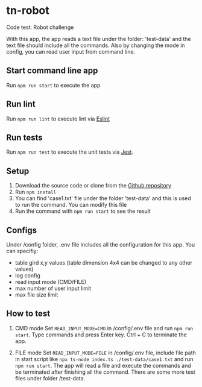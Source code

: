 # tn-robot

Code test: Robot challenge

With this app, the app reads a text file under the folder: 'test-data' and the text file should include all the commands. Also by changing the mode  in config, you can read user input from command line.

## Start command line app

Run `npm run start` to execute the app

## Run lint

Run `npm run lint` to execute lint via [Eslint](https://eslint.org/)

## Run tests

Run `npm run test` to execute the unit tests via [Jest](https://jestjs.io/).


## Setup
1. Download the source code or clone from the [Github repository](https://github.com/teppei-mcbi/tn-robot)
2. Run `npm install`
3. You can find 'case1.txt' file under the folder 'test-data' and this is used to run the command. You can modify this file
4. Run the command with `npm run start` to see the result

## Configs
Under /config folder, .env file includes all the configuration for this app. You can specifiy:
- table gird x,y values (table dimension 4x4 can be changed to any other values)
- log config
- read input mode (CMD/FILE)
- max number of user input limit
- max file size limit

## How to test
1. CMD mode
Set `READ_INPUT_MODE=CMD` in /config/.env file and run `npm run start`. Type commands and press Enter key. Ctrl + C to terminate the app.

2. FILE mode
Set `READ_INPUT_MODE=FILE` in /config/.env file, include file path in start script like `npx ts-node index.ts ./test-data/case1.txt` and run `npm run start`. The app will read a file and execute the commands and be terminated after finishing all the command. There are some more test files under folder /test-data.